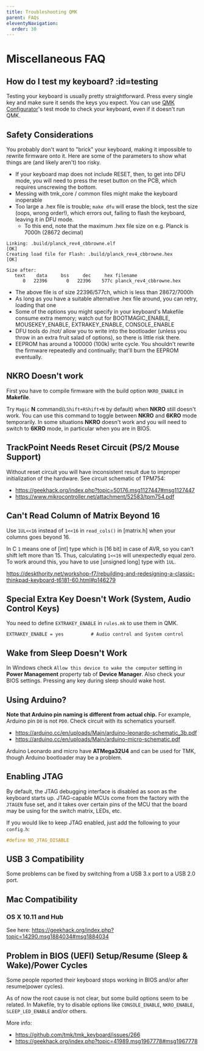 ```yaml
---
title: Troubleshooting QMK
parent: FAQs
eleventyNavigation:
  order: 30
---
```

# Miscellaneous FAQ

## How do I test my keyboard? :id=testing

Testing your keyboard is usually pretty straightforward. Press every single key and make sure it sends the keys you expect. You can use [QMK Configurator](https://config.qmk.fm/#/test/)'s test mode to check your keyboard, even if it doesn't run QMK.

## Safety Considerations

You probably don't want to "brick" your keyboard, making it impossible
to rewrite firmware onto it.  Here are some of the parameters to show
what things are (and likely aren't) too risky.

- If your keyboard map does not include RESET, then, to get into DFU
  mode, you will need to press the reset button on the PCB, which
  requires unscrewing the bottom.
- Messing with tmk_core / common files might make the keyboard
  inoperable
- Too large a .hex file is trouble; `make dfu` will erase the block,
  test the size (oops, wrong order!), which errors out, failing to
  flash the keyboard, leaving it in DFU mode.
  - To this end, note that the maximum .hex file size on e.g. Planck
    is 7000h (28672 decimal)

```
Linking: .build/planck_rev4_cbbrowne.elf                                                            [OK]
Creating load file for Flash: .build/planck_rev4_cbbrowne.hex                                       [OK]

Size after:
   text    data     bss     dec     hex filename
      0   22396       0   22396    577c planck_rev4_cbbrowne.hex
```

  - The above file is of size 22396/577ch, which is less than
    28672/7000h
  - As long as you have a suitable alternative .hex file around, you
    can retry, loading that one
  - Some of the options you might specify in your keyboard's Makefile
    consume extra memory; watch out for BOOTMAGIC_ENABLE,
    MOUSEKEY_ENABLE, EXTRAKEY_ENABLE, CONSOLE_ENABLE
- DFU tools do /not/ allow you to write into the bootloader (unless
  you throw in an extra fruit salad of options), so there is little risk
  there.
- EEPROM has around a 100000 (100k) write cycle.  You shouldn't rewrite
  the firmware repeatedly and continually; that'll burn the EEPROM
  eventually.

## NKRO Doesn't work
First you have to compile firmware with the build option `NKRO_ENABLE` in **Makefile**.

Try `Magic` **N** command(`LShift+RShift+N` by default) when **NKRO** still doesn't work. You can use this command to toggle between **NKRO** and **6KRO** mode temporarily. In some situations **NKRO** doesn't work and you will need to switch to **6KRO** mode, in particular when you are in BIOS.


## TrackPoint Needs Reset Circuit (PS/2 Mouse Support)
Without reset circuit you will have inconsistent result due to improper initialization of the hardware. See circuit schematic of TPM754:

- https://geekhack.org/index.php?topic=50176.msg1127447#msg1127447
- https://www.mikrocontroller.net/attachment/52583/tpm754.pdf


## Can't Read Column of Matrix Beyond 16
Use `1UL<<16` instead of `1<<16` in `read_cols()` in [matrix.h] when your columns goes beyond 16.

In C `1` means one of [int] type which is [16 bit] in case of AVR, so you can't shift left more than 15. Thus, calculating `1<<16` will unexpectedly equal zero. To work around this, you have to use [unsigned long] type with `1UL`.

https://deskthority.net/workshop-f7/rebuilding-and-redesigning-a-classic-thinkpad-keyboard-t6181-60.html#p146279

## Special Extra Key Doesn't Work (System, Audio Control Keys)
You need to define `EXTRAKEY_ENABLE` in `rules.mk` to use them in QMK.

```
EXTRAKEY_ENABLE = yes          # Audio control and System control
```

## Wake from Sleep Doesn't Work

In Windows check `Allow this device to wake the computer` setting in **Power Management** property tab of **Device Manager**. Also check your BIOS settings. Pressing any key during sleep should wake host.

## Using Arduino?

**Note that Arduino pin naming is different from actual chip.** For example, Arduino pin `D0` is not `PD0`. Check circuit with its schematics yourself.

- https://arduino.cc/en/uploads/Main/arduino-leonardo-schematic_3b.pdf
- https://arduino.cc/en/uploads/Main/arduino-micro-schematic.pdf

Arduino Leonardo and micro have **ATMega32U4** and can be used for TMK, though Arduino bootloader may be a problem.

## Enabling JTAG

By default, the JTAG debugging interface is disabled as soon as the keyboard starts up. JTAG-capable MCUs come from the factory with the `JTAGEN` fuse set, and it takes over certain pins of the MCU that the board may be using for the switch matrix, LEDs, etc.

If you would like to keep JTAG enabled, just add the following to your `config.h`:

```c
#define NO_JTAG_DISABLE
```

## USB 3 Compatibility
Some problems can be fixed by switching from a USB 3.x port to a USB 2.0 port.


## Mac Compatibility
### OS X 10.11 and Hub
See here: https://geekhack.org/index.php?topic=14290.msg1884034#msg1884034


## Problem in BIOS (UEFI) Setup/Resume (Sleep & Wake)/Power Cycles
Some people reported their keyboard stops working in BIOS and/or after resume(power cycles).

As of now the root cause is not clear, but some build options seem to be related. In Makefile, try to disable options like `CONSOLE_ENABLE`, `NKRO_ENABLE`, `SLEEP_LED_ENABLE` and/or others.

More info:
- https://github.com/tmk/tmk_keyboard/issues/266
- https://geekhack.org/index.php?topic=41989.msg1967778#msg1967778
